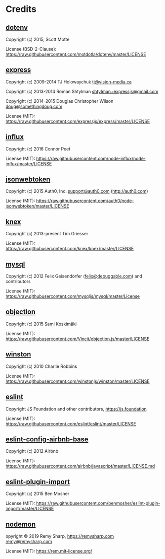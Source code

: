 # Credits

## [dotenv](https://www.npmjs.com/package/)

Copyright (c) 2015, Scott Motte

License (BSD-2-Clause):
https://raw.githubusercontent.com/motdotla/dotenv/master/LICENSE

## [express](https://www.npmjs.com/package/express)

Copyright (c) 2009-2014 TJ Holowaychuk <tj@vision-media.ca>

Copyright (c) 2013-2014 Roman Shtylman <shtylman+expressjs@gmail.com>

Copyright (c) 2014-2015 Douglas Christopher Wilson <doug@somethingdoug.com>

License (MIT):
https://raw.githubusercontent.com/expressjs/express/master/LICENSE

## [influx](https://www.npmjs.com/package/influx)

Copyright (c) 2016 Connor Peet

License (MIT):
https://raw.githubusercontent.com/node-influx/node-influx/master/LICENSE

## [jsonwebtoken](https://www.npmjs.com/package/jsonwebtoken)

Copyright (c) 2015 Auth0, Inc. <support@auth0.com> (http://auth0.com)

License (MIT):
https://raw.githubusercontent.com/auth0/node-jsonwebtoken/master/LICENSE

## [knex](https://www.npmjs.com/package/knex)

Copyright (c) 2013-present Tim Griesser

License (MIT): https://raw.githubusercontent.com/knex/knex/master/LICENSE

## [mysql](https://www.npmjs.com/package/mysql)

Copyright (c) 2012 Felix Geisendörfer (felix@debuggable.com) and contributors

License (MIT): https://raw.githubusercontent.com/mysqljs/mysql/master/License

## [objection](https://www.npmjs.com/package/objection)

Copyright (c) 2015 Sami Koskimäki

License (MIT):
https://raw.githubusercontent.com/Vincit/objection.js/master/LICENSE

## [winston](https://www.npmjs.com/package/winston)

Copyright (c) 2010 Charlie Robbins

License (MIT):
https://raw.githubusercontent.com/winstonjs/winston/master/LICENSE

## [eslint](https://www.npmjs.com/package/eslint)

Copyright JS Foundation and other contributors, https://js.foundation

License (MIT): https://raw.githubusercontent.com/eslint/eslint/master/LICENSE

## [eslint-config-airbnb-base](https://www.npmjs.com/package/eslint-config-airbnb-base)

Copyright (c) 2012 Airbnb

License (MIT):
https://raw.githubusercontent.com/airbnb/javascript/master/LICENSE.md

## [eslint-plugin-import](https://www.npmjs.com/package/eslint-plugin-import)

Copyright (c) 2015 Ben Mosher

License (MIT):
https://raw.githubusercontent.com/benmosher/eslint-plugin-import/master/LICENSE

## [nodemon](https://www.npmjs.com/package/nodemon)

opyright © 2019 Remy Sharp, https://remysharp.com <remy@remysharp.com>

License (MIT): https://rem.mit-license.org/
